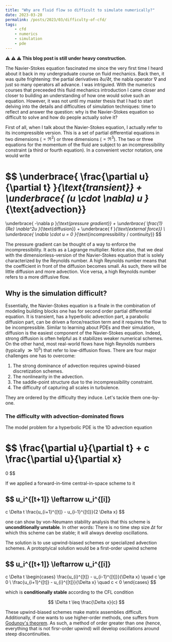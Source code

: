 ```yaml
---
title: "Why are fluid flow so difficult to simulate numerically?"
date: 2023-03-28
permalink: /posts/2023/03/difficulty-of-cfd/
tags:
    - cfd
    - numerics
    - simulation
    - pde
---
```


**⚠️ ⚠️ ⚠️ This blog post is still under heavy construction.**

The Navier-Stokes equation fascinated me since the very first time I heard about
it back in my undergraduate course on fluid mechanics. Back then, it was quite
frightening: the partial derivatives $\partial u / \partial t$, the nabla
operator $\nabla$ and just so many operators all advance. I was intriguied. With
the numerics courses that preceeded this fluid mechanics introduction I came
closer and closer to building an understanding of how one would solve such an
equation. However, it was not until my master thesis that I had to start delving
into the details and difficulties of simulation techniques: time to reflect and
answer the question: why is the Navier-Stokes equation so difficult to solve and
how do people actually solve it?

First of all, when I talk about the Navier-Stokes equation, I actually refer to
its incompressible version. This is a set of partial differential equations in
two dimensions ($=\Re^2$) or three dimensions ($=\Re^3$). The two or three
equations for the momentum of the fluid are subject to an incompressibility
constraint (a third or fourth equation). In a convenient vector notation, one
would write

$$
\underbrace{
    \frac{\partial u}{\partial t}
}_{\text{transient}}
+
\underbrace{
    (u \cdot \nabla) u
}_{\text{advection}}
=
\underbrace{
    -\nabla p 
}_{\text{pressure gradient}}
+
\underbrace{
    \frac{1}{Re}
    \nabla^2u
}_{\text{diffusion}}
+
\underbrace{
    f
}_{\text{external force}}
\\
\underbrace{
    \nabla \cdot u = 0
}_{\text{incompressibility / continuity}}
$$

The pressure gradient can be thought of a way to enforce the incompressibility.
It acts as a Lagrange multiplier. Notice also, that we deal with the
dimensionless-version of the Navier-Stokes equation that is solely characterized
by the Reynolds number. A high Reynolds number means that the coefficient in
front of the diffusion becomes small. As such, there will be little diffusion
and more advection. Vice versa, a high Reynolds number refers to a more
diffusive flow.

## Why is the simulation difficult?

Essentially, the Navier-Stokes equation is a finale in the combination of
modeling building blocks one has for second order partial differential equation.
It is transient, has a hyperbolic advection part, a parabolic diffusion part,
can be driven a force/reaction term and it requires the flow to be
incompressible. Similar to learning about PDEs and their simulation, diffusion
is the easiest component of the Navier-Stokes equation. Indeed, strong diffusion
is often helpful as it stabilizes weaker numerical schemes. On the other hand,
most real-world flows have high Reynolds numbers (typically $\gg10^5$) that
refer to low-diffusion flows. There are four major challenges one has to overcome:

1. The strong dominance of advection requires upwind-biased discretization schemes.
2. The nonlinearity in the advection.
3. The saddle-point structure due to the incompressibility constraint.
4. The difficulty of capturing all scales in turbulence.

They are ordered by the difficulty they induce. Let's tackle them one-by-one.

### The difficulty with advection-dominated flows

The model problem for a hyperbolic PDE is the 1D advection equation

$$
\frac{\partial u}{\partial t}
+
c \frac{\partial u}{\partial x}
=
0
$$

If we applied a forward-in-time central-in-space scheme to it

$$
u_i^{[t+1]}
\leftarrow
u_i^{[i]}
-
c
\Delta t
\frac{u_{i+1}^{[t]} - u_{i-1}^{[t]}}{2 \Delta x}
$$

one can show by von-Neumann stability analysis that this scheme is
**unconditionally unstable**. In other words: There is no time step size $\Delta
t$ for which this scheme can be stable; it will always develop oscillations.

The solution is to use upwind-biased schemes or specialized advection schemes. A
protoptyical solution would be a first-order upwind scheme

$$
u_i^{[t+1]}
\leftarrow
u_i^{[i]}
-
c
\Delta t
\begin{cases}
\frac{u_{i}^{[t]} - u_{i-1}^{[t]}}{\Delta x}
\quad c \ge 0
\\
\frac{u_{i+1}^{[t]} - u_{i}^{[t]}}{\Delta x}
\quad c < 0
\end{cases}
$$

which is **conditionally stable** according to the CFL condition

$$
\Delta t \leq \frac{\Delta x}{c}
$$

These upwind-biased schemes make matrix assemblies difficult. Additionally, if
one wants to use higher-order methods, one suffers from [Godunov's
theorem](https://en.wikipedia.org/wiki/Godunov%27s_theorem). As such, a method
of order greater than one (hence, everything that is not firsr-order upwind)
will develop oscillations around steep discontinuities.
